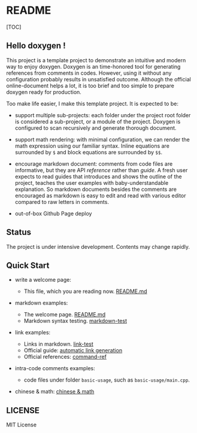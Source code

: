 # README

[TOC]

## Hello doxygen !

This project is a template project to demonstrate an intuitive and modern way to enjoy doxygen. Doxygen is an time-honored tool for generating references from comments in codes. However, using it without any configuration probably results in unsatisfied outcome. Although the official online-document helps a lot, it is too brief and too simple to prepare doxygen ready for production.

Too make life easier, I make this template project. It is expected to be:

* support multiple sub-projects: each folder under the project root folder is considered a sub-project, or a module of the project. Doxygen is configured to scan recursively and generate thorough document.

* support math rendering: with minimal configuration, we can render the math expression using our familiar syntax. Inline equations are surrounded by `$` and block equations are surrounded by `$$`.

* encourage markdown document: comments from code files are informative, but they are API *reference* rather than *guide*. A fresh user expects to read guides that introduces and shows the outline of the project, teaches the user examples with baby-understandable explanation. So markdown documents besides the comments are encouraged as markdown is easy to edit and read with various editor compared to raw letters in comments.

* out-of-box Github Page deploy

## Status

The project is under intensive development. Contents may change rapidly.


## Quick Start

* write a welcome page:
    * This file, which you are reading now. [README.md](README.md)

* markdown examples: 
    * The welcome page. [README.md](README.md)
    * Markdown syntax testing. [markdown-test](use-markdown/markdown-test.md)

* link examples:
    * Links in markdown. [link-test](basic-usage/link-test.md)
    * Official guide: [automatic link generation](https://www.doxygen.nl/manual/autolink.html)
    * Official references: [command-ref](https://www.doxygen.nl/manual/commands.html#cmdref)

* intra-code comments examples:
    * code files under folder `basic-usage`, such as `basic-usage/main.cpp`.

* chinese & math: [chinese & math](use-markdown/math.md)

## LICENSE

MIT License

